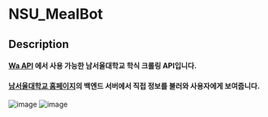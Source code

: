 # NSU_MealBot

## Description
#### [Wa API](https://github.com/yymin1022/Wa_API) 에서 사용 가능한 남서울대학교 학식 크롤링 API입니다.
#### [남서울대학교 홈페이지](https://nsu.ac.kr/?m1=page%25&menu_id=483%25)의 백엔드 서버에서 직접 정보를 불러와 사용자에게 보여줍니다.

![image](https://github.com/kimch0612/NSU_MealBot/assets/10193967/3ad014b9-f100-4f72-8435-c3e95872c393)
![image](https://github.com/kimch0612/NSU_MealBot/assets/10193967/aec41949-475c-4101-9c1f-aea176e5b8b4)
